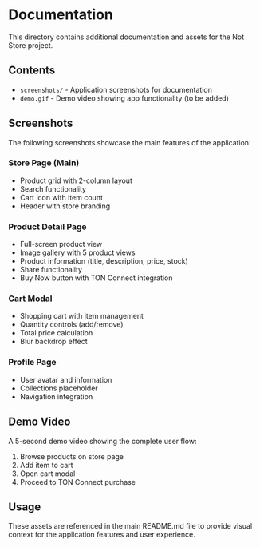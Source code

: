# Documentation

This directory contains additional documentation and assets for the Not Store project.

## Contents

- `screenshots/` - Application screenshots for documentation
- `demo.gif` - Demo video showing app functionality (to be added)

## Screenshots

The following screenshots showcase the main features of the application:

### Store Page (Main)

- Product grid with 2-column layout
- Search functionality
- Cart icon with item count
- Header with store branding

### Product Detail Page

- Full-screen product view
- Image gallery with 5 product views
- Product information (title, description, price, stock)
- Share functionality
- Buy Now button with TON Connect integration

### Cart Modal

- Shopping cart with item management
- Quantity controls (add/remove)
- Total price calculation
- Blur backdrop effect

### Profile Page

- User avatar and information
- Collections placeholder
- Navigation integration

## Demo Video

A 5-second demo video showing the complete user flow:

1. Browse products on store page
2. Add item to cart
3. Open cart modal
4. Proceed to TON Connect purchase

## Usage

These assets are referenced in the main README.md file to provide visual context for the application features and user experience.
